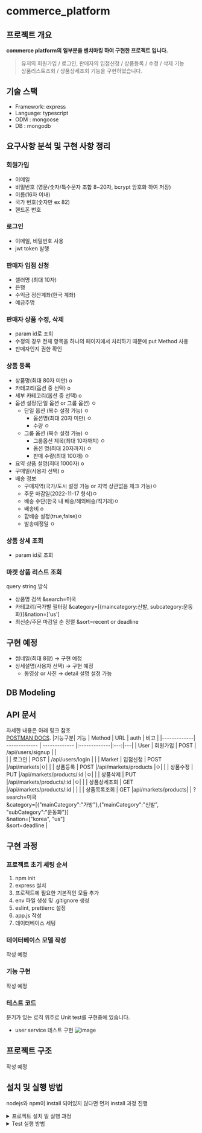 # commerce_platform
## 프로젝트 개요

**commerce platform의 일부분을 벤치마킹 하여 구현한 프로젝트 입니다.**

> 유저의 회원가입 / 로그인, 판매자의 입점신청 / 상품등록 / 수정 / 삭제 기능 <br>
> 상품리스트조회 / 상품상세조회 기능을 구현하였습니다. <br>

## 기술 스택
- Framework: express
- Language: typescript
- ODM : mongoose
- DB : mongodb

## 요구사항 분석 및 구현 사항 정리
### 회원가입
- 이메일
- 비밀번호 (영문/숫자/특수문자 조합 8~20자, bcrypt 암호화 하여 저장)
- 이름(16자 이내)
- 국가 번호(숫자만  ex 82)
- 핸드폰 번호

### 로그인
- 이메일, 비밀번호 사용
- jwt token 발행

### 판매자 입점 신청
- 셀러명 (최대 10자)
- 은행
- 수익금 정산계좌(한국 계좌)
- 예금주명

### 판매자 상품 수정, 삭제
- param id로 조회
- 수정의 경우 전체 항목을 하나의 페이지에서 처리하기 때문에 put Method 사용
- 판매자인지 권한 확인

### 상품 등록
- 상품명(최대 80자 미만) o
- 카테고리(옵션 중 선택) o
- 세부 카테고리(옵션 중 선택) o
- 옵션 설정(단일 옵션 or 그룹 옵션) ㅇ
    - 단일 옵션 (복수 설정 가능) ㅇ
        - 옵션명(최대 20자 미만) ㅇ
        - 수량 ㅇ
    - 그룹 옵션 (복수 설정 가능) ㅇ
        - 그룹옵션 제목(최대 10자까지) ㅇ
        - 옵션 명(최대 20자까지) ㅇ
        - 판매 수량(최대 100개) ㅇ
- 요약 상품 설명(최대 1000자) o
- 구매일(사용자 선택) o
- 배송 정보
    - 구매지역(국가/도시 설정 가능 or 지역 상관없음 체크 가능)ㅇ
    - 주문 마감일(2022-11-17 형식)ㅇ
    - 배송 수단(한국 내 배송/해외배송/직거래)ㅇ
    - 배송비 o
    - 합배송 설정(true,false)ㅇ
    - 발송예정일 ㅇ
    
### 상품 상세 조회
- param id로 조회


### 마켓 상품 리스트 조회
query string 방식 
- 상품명 검색 &search=미국
- 카테고리/국가별 필터링 &category=[{maincategory:신발, subcategory:운동화}]&nation=['us'] 
- 최신순/주문 마감일 순 정렬 &sort=recent or deadline




## 구현 예정
- 썸네일(최대 8장) → 구현 예정
- 상세설명(사용자 선택) → 구현 예정
    - 동영상 or 사진 → detail 설명 설정 가능
## DB Modeling

## API 문서
자세한 내용은 아래 링크 참조<br>
[POSTMAN DOCS](https://documenter.getpostman.com/view/11539438/2s8YemvaPn).
|기능구분| 기능  | Method | URL |  auth | 비고 |
|-------------| ------------- | ------------- |:-------------|:---:|---| 
| User | 회원가입 | POST | /api/users/signup  |    |   
|  | 로그인 | POST | /api/users/login  | |
| Market | 입점신청 | POST  |/api/markets|ㅇ|
|  |  상품등록  | POST |/api/markets/products |ㅇ|
|  |  상품수정  | PUT |/api/markets/products/:id |ㅇ|
|  |  상품삭제  | PUT |/api/markets/products/:id |ㅇ|
|  |  상품상세조회  | GET |/api/markets/products/:id | |
|  |  상품목록조회  | GET |api/markets/products| | ?search=미국 <br>&category=[{"mainCategory":"가방"},{"mainCategory":"신발", "subCategory":"운동화"}]<br>&nation=["korea", "us"]<br> &sort=deadline |

 > 

## 구현 과정 
### 프로젝트 초기 세팅 순서
1. npm init
2. express 설치
3. 프로젝트에 필요한 기본적인 모듈 추가
4. env 파일 생성 및 .gitignore 생성
5. eslint, prettierrc 설정
6. app.js 작성
7. 데이터베이스 세팅 

### 데이터베이스 모델 작성
작성 예정
### 기능 구현
작성 예정
### 테스트 코드
분기가 있는 로직 위주로 Unit test를 구현중에 있습니다.
- user service 테스트 구현
![image](https://user-images.githubusercontent.com/55984573/201157528-ac3dd93a-5b9b-4810-8e12-d8e3f592d295.png)


## 프로젝트 구조
작성 예정

## 설치 및 실행 방법
nodejs와 npm이 install 되어있지 않다면 먼저 install 과정 진행
<details>
    <summary> 프로젝트 설치 밀 실행 과정</summary>

<b>1. 프로젝트 clone 및 디렉토리 이동</b>
```bash
git clone https://github.com/commerce_platform.git
cd commerce_platform
```
<b>2. .env 파일 생성</b>
```bash
PORT=
DB_URL=mongodb://localhost:27017/{database Name}
JWT_SECRETKEY=jwtsecretkey
JWT_EXPIRE=30m
```
<b>3. node package 설치</b>
```javascript
npm install
```
<b>4. 서버 실행</b>
```javascript
npm start
```
</details>

<details>
    <summary>Test 실행 방법</summary>
    
<b>unit test 실행</b>
```javascript
npm run test
```
</details>



